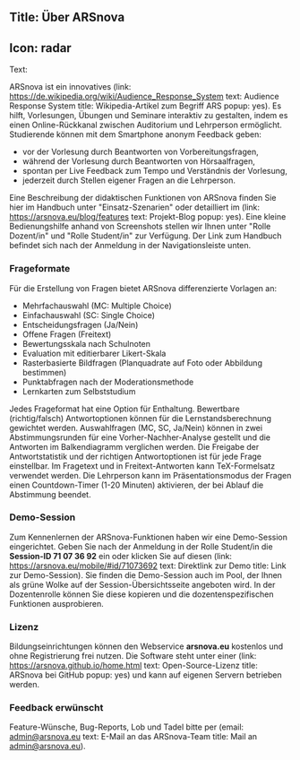 Title: Über ARSnova
----
Icon: radar
----
Text:

ARSnova ist ein innovatives (link: https://de.wikipedia.org/wiki/Audience_Response_System text: Audience Response System title: Wikipedia-Artikel zum Begriff ARS popup: yes). Es hilft, Vorlesungen, Übungen und Seminare interaktiv zu gestalten, indem es einen Online-Rückkanal zwischen Auditorium und Lehrperson ermöglicht. Studierende können mit dem Smartphone anonym Feedback geben:

* vor der Vorlesung durch Beantworten von Vorbereitungsfragen,
* während der Vorlesung durch Beantworten von Hörsaalfragen,
* spontan per Live Feedback zum Tempo und Verständnis der Vorlesung,
* jederzeit durch Stellen eigener Fragen an die Lehrperson.

Eine Beschreibung der didaktischen Funktionen von ARSnova finden Sie hier im Handbuch unter "Einsatz-Szenarien" oder detailliert im (link: https://arsnova.eu/blog/features text: Projekt-Blog popup: yes). Eine kleine Bedienungshilfe anhand von Screenshots stellen wir Ihnen unter "Rolle Dozent/in" und "Rolle Student/in" zur Verfügung. Der Link zum Handbuch befindet sich nach der Anmeldung in der Navigationsleiste unten.

### Frageformate  

Für die Erstellung von Fragen bietet ARSnova differenzierte Vorlagen an:

* Mehrfachauswahl (MC: Multiple Choice)
* Einfachauswahl (SC: Single Choice)
* Entscheidungsfragen (Ja/Nein)
* Offene Fragen (Freitext)
* Bewertungsskala nach Schulnoten
* Evaluation mit editierbarer Likert-Skala
* Rasterbasierte Bildfragen (Planquadrate auf Foto oder Abbildung bestimmen)
* Punktabfragen nach der Moderationsmethode
* Lernkarten zum Selbststudium

Jedes Frageformat hat eine Option für Enthaltung. Bewertbare (richtig/falsch) Antwortoptionen können für die Lernstandsberechnung gewichtet werden. Auswahlfragen (MC, SC, Ja/Nein) können in zwei Abstimmungsrunden für eine Vorher-Nachher-Analyse gestellt und die Antworten im Balkendiagramm verglichen werden. Die Freigabe der Antwortstatistik und der richtigen Antwortoptionen ist für jede Frage einstellbar. Im Fragetext und in Freitext-Antworten kann TeX-Formelsatz verwendet werden. Die Lehrperson kann im Präsentationsmodus der Fragen einen Countdown-Timer (1-20 Minuten) aktivieren, der bei Ablauf die Abstimmung beendet.

### Demo-Session

Zum Kennenlernen der ARSnova-Funktionen haben wir eine Demo-Session eingerichtet. Geben Sie nach der Anmeldung in der Rolle Student/in die **Session-ID 71 07 36 92** ein oder klicken Sie auf diesen (link: https://arsnova.eu/mobile/#id/71073692 text: Direktlink zur Demo title: Link zur Demo-Session). Sie finden die Demo-Session auch im Pool, der Ihnen als grüne Wolke auf der Session-Übersichtsseite angeboten wird. In der Dozentenrolle können Sie diese kopieren und die dozentenspezifischen Funktionen ausprobieren. 

### Lizenz

Bildungseinrichtungen können den Webservice **arsnova.eu** kostenlos und ohne Registrierung frei nutzen. Die Software steht unter einer (link: https://arsnova.github.io/home.html text: Open-Source-Lizenz title: ARSnova bei GitHub popup: yes) und kann auf eigenen Servern betrieben werden.

### Feedback erwünscht

Feature-Wünsche, Bug-Reports, Lob und Tadel bitte per (email: admin@arsnova.eu text: E-Mail an das ARSnova-Team title: Mail an admin@arsnova.eu).
